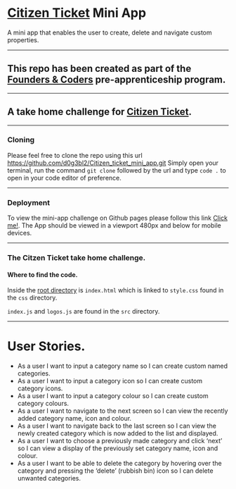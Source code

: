 # [Citizen Ticket](https://www.citizenticket.co.uk/) Mini App

A mini app that enables the user to create, delete and navigate custom properties.

---

## This repo has been created as part of the [Founders & Coders](https://learn.foundersandcoders.com) pre-apprenticeship program.

---

## A take home challenge for [Citizen Ticket](https://www.citizenticket.co.uk/). 

---

### Cloning

Please feel free to clone the repo using this url https://github.com/d0g3bl2/Citizen_ticket_mini_app.git Simply open your terminal, run the command `git clone` followed by the url and type `code .` to open in your code editor of preference.

---

### Deployment

To view the mini-app challenge on Github pages please follow this link [Click me!](https://d0g3bl2.github.io/Citizen_ticket_mini_app/). The App should be viewed in a viewport 480px and below for mobile devices.

---

### The Citzen Ticket take home challenge.

#### Where to find the code.

Inside the [root directory](https://github.com/d0g3bl2/Citizen_ticket_mini_app) is `index.html` which is linked to `style.css` found in the `css` directory. 

`index.js` and `logos.js` are found in the `src` directory. 

---

# User Stories.

- As a user I want to input a category name so I can create custom named categories.
- As a user I want to input a category icon so I can create custom category icons.
- As a user I want to input a category colour so I can create custom category colours.
- As a user I want to navigate to the next screen so I can view the recently added category name, icon and colour.
- As a user I want to navigate back to the last screen so I can view the newly created category which is now added to the list and displayed.
- As a user I want to choose a previously made category and click ‘next’ so I can view a display of the previously set category name, icon and colour.
- As a user I want to be able to delete the category by hovering over the category and pressing the ‘delete’ (rubbish bin) icon so I can delete unwanted categories.
